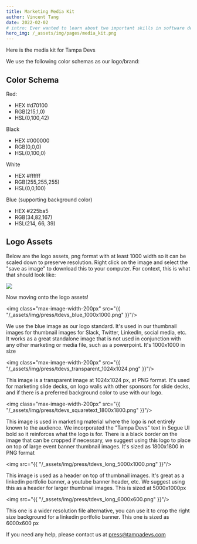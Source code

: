 ```yaml
---
title: Marketing Media Kit
author: Vincent Tang
date: 2022-02-02
# intro: Ever wanted to learn about two important skills in software development? We presented this topic over at one of our sponsor companies, ReliaQuest!
hero_img: /_assets/img/pages/media_kit.png
---
```


Here is the media kit for Tampa Devs

We use the following color schemas as our logo/brand:

## Color Schema

Red: 
- HEX #d70100 
- RGB(215,1,0)
- HSL(0,100,42) 

Black
- HEX #000000
- RGB(0,0,0) 
- HSL(0,100,0)

White
- HEX #ffffff
- RGB(255,255,255)
- HSL(0,0,100)

Blue (supporting background color)
- HEX #225ba5
- RGB(34,82,167)
- HSL(214, 66, 39)

## Logo Assets

Below are the logo assets, png format with at least 1000 width so it can be scaled down to preserve resolution. Right click on the image and select the "save as image" to download this to your computer. For context, this is what that should look like:

![](/_assets/img/pages/save_image_as.png)

Now moving onto the logo assets!

<img class="max-image-width-200px" src="{{ "/_assets/img/press/tdevs_blue_1000x1000.png" }}"/>

We use the blue image as our logo standard. It's used in our thumbnail images for thumbnail images for Slack, Twitter, LinkedIn, social media, etc. It works as a great standalone image that is not used in conjunction with any other marketing or media file, such as a powerpoint. It's 1000x1000 in size


<img class="max-image-width-200px" src="{{ "/_assets/img/press/tdevs_transparent_1024x1024.png" }}"/>

This image is a transparent image at 1024x1024 px, at PNG format. It's used for marketing slide decks, on logo walls with other sponsors for slide decks, and if there is a preferred background color to use with our logo. 

<!-- <?xml version="1.0" encoding="UTF-8" standalone="no"?><!DOCTYPE svg PUBLIC "-//W3C//DTD SVG 1.1//EN" "http://www.w3.org/Graphics/SVG/1.1/DTD/svg11.dtd"><svg width="100%" height="100%" viewBox="0 0 260 260" version="1.1" xmlns="http://www.w3.org/2000/svg" xmlns:xlink="http://www.w3.org/1999/xlink" xml:space="preserve" xmlns:serif="http://www.serif.com/" style="fill-rule:evenodd;clip-rule:evenodd;stroke-linejoin:round;stroke-miterlimit:2;"><rect id="Artboard3" x="0" y="0" width="260" height="260" style="fill:none;"/><path d="M158.271,116.348l-96.245,-0c-2.454,0.609 -15.574,4.29 -25.365,15.306l0,30.132l0.065,-0.003l0.537,4.341c4.677,37.664 36.833,66.072 74.82,66.118c37.989,-0.046 70.146,-28.454 74.822,-66.118l0.538,-4.341l0.064,0.003l0,-25.064c-9.782,-14.993 -26.438,-19.68 -29.236,-20.374" style="fill:#fff;fill-rule:nonzero;"/><path d="M234.921,98.695c5.29,-5.291 8.112,-12.571 8.133,-20.801c-8.232,0.021 -15.512,2.843 -20.802,8.134c-4.108,4.108 -6.707,9.424 -7.682,15.444c0.039,0.333 0.097,0.661 0.133,0.996c0.158,1.484 0.024,2.948 -0.357,4.349c8.137,-0.071 15.332,-2.88 20.575,-8.122" style="fill:#d70100;fill-rule:nonzero;"/><path d="M207.629,116.382c0.021,8.229 2.844,15.509 8.134,20.8c5.29,5.291 12.57,8.112 20.8,8.132c-0.021,-8.229 -2.843,-15.509 -8.133,-20.8c-5.291,-5.291 -12.571,-8.112 -20.801,-8.132" style="fill:#d70100;fill-rule:nonzero;"/><path d="M112.175,27.757c-48.436,0 -88.441,32.554 -93.063,75.724c-0.092,0.871 0.332,1.548 0.704,1.962c0.779,0.866 2.03,1.384 3.348,1.384l178.022,0c1.316,0 2.567,-0.517 3.346,-1.384c0.034,-0.038 0.067,-0.088 0.101,-0.129c0.046,-1.339 0.155,-2.657 0.319,-3.955c-5.683,-42.106 -45.141,-73.602 -92.777,-73.602" style="fill:#d70100;fill-rule:nonzero;"/><path d="M63.606,137.207l12.905,16.819l-12.905,16.818l12.342,-0l12.905,-16.818l-12.905,-16.819l-12.342,-0Z" style="fill-rule:nonzero;"/><path d="M216.028,136.915c-5.147,-5.148 -7.917,-12.111 -8.021,-20.154c8.047,0.103 15.011,2.872 20.156,8.019c5.147,5.148 7.917,12.112 8.02,20.157c-8.046,-0.102 -15.009,-2.871 -20.155,-8.022m-11.765,-31.72l-0.01,-0.003c-0.707,0.786 -1.854,1.259 -3.067,1.259l-178.021,0c-1.214,0 -2.362,-0.473 -3.07,-1.259c-0.321,-0.358 -0.686,-0.938 -0.609,-1.669c4.602,-42.98 44.447,-75.391 92.688,-75.391c22.928,0 44.907,7.433 61.888,20.93c16.928,13.454 27.762,32.025 30.512,52.3c-0.161,1.293 -0.266,2.584 -0.311,3.833m-58.536,27.913c-5.724,0 -10.907,1.414 -14.694,4.234c-16.21,-3.196 -31.277,-10.3 -44.11,-20.622l71.257,-0.009c2.884,0.718 16.678,4.7 26.389,16.66c-7.332,2.629 -14.894,4.385 -22.619,5.251c-3.852,-3.678 -9.688,-5.514 -16.223,-5.514m40.806,32.969c-4.651,37.461 -36.657,65.742 -74.449,65.79c-37.79,-0.048 -69.796,-28.329 -74.449,-65.79l-0.538,-4.341l-0.061,-0.196l-0,-29.743c9.687,-10.83 22.586,-14.464 24.989,-15.074l10.894,-0.001c14.604,14.339 32.643,24.42 52.408,29.083c-0.376,1.441 -0.597,2.989 -0.597,4.677c-0,11.596 9.401,20.996 20.997,20.996c11.596,0 20.996,-9.4 20.996,-20.996c-0,-1.017 -0.096,-1.972 -0.236,-2.9c7.029,-1.022 13.924,-2.741 20.645,-5.123l-0,18.934l-0.599,4.684Zm28.543,-63.648c-0.021,-0.193 -0.048,-0.381 -0.074,-0.572c-0.018,-0.126 -0.037,-0.252 -0.052,-0.375c0.975,-5.963 3.592,-11.214 7.568,-15.188c5.148,-5.148 12.11,-7.917 20.156,-8.021c-0.103,8.044 -2.873,15.008 -8.019,20.155c-5.068,5.069 -11.916,7.832 -19.826,8.005c0.305,-1.329 0.388,-2.675 0.247,-4.004m15.442,10.982c4.308,-1.865 8.14,-4.461 11.399,-7.717c8.291,-8.292 12.115,-19.961 10.77,-32.86l-0.43,-4.143l-4.145,-0.432c-12.888,-1.351 -24.564,2.477 -32.858,10.772c-1.515,1.513 -2.92,3.202 -4.185,5.028c-6.367,-19.061 -19.001,-35.447 -36.575,-47.431c-18.004,-12.276 -39.553,-18.766 -62.32,-18.766c-31.35,0 -59.519,12.482 -78.509,32.516c-13.419,14.158 -22.255,32.087 -24.391,52.048c-0.377,3.509 0.753,6.928 3.182,9.633c1.744,1.939 4.04,3.347 6.655,4.086l-0,9.589c-3.854,2.323 -7.015,5.661 -9.142,9.656c-0.194,0.346 -0.379,0.704 -0.593,1.15c-0.86,1.763 -1.488,3.707 -1.868,5.781c-0.039,0.199 -0.074,0.396 -0.109,0.601c-0.078,0.496 -0.151,0.989 -0.201,1.502c-0.1,0.953 -0.149,1.804 -0.149,2.602c-0,0.874 0.05,1.76 0.155,2.71c0.076,0.754 0.204,1.464 0.316,2.068l0.018,0.097c0.011,0.07 0.022,0.138 0.035,0.197c0.47,2.346 1.253,4.517 2.326,6.45c3.658,6.957 10.439,11.803 18.175,13.005c7.129,40.76 42.279,70.401 83.723,70.582l0.377,0.003l0.375,-0.003l-0,-0.003c41.369,-0.263 76.427,-29.875 83.546,-70.579c7.737,-1.202 14.515,-6.048 18.168,-12.999c1.08,-1.942 1.865,-4.113 2.331,-6.448l0.056,-0.305c0.089,-0.481 0.181,-0.988 0.254,-1.537c5.895,3.285 12.523,4.948 19.706,4.948c1.659,0 3.346,-0.088 5.012,-0.263l4.143,-0.431l0.431,-4.145c1.345,-12.897 -2.48,-24.566 -10.771,-32.855c-1.484,-1.487 -3.132,-2.866 -4.907,-4.107" style="fill-rule:nonzero;"/></svg>

The above image is an SVG. It's used for our printing graphics, marketing media material, T-Shirts, SWAG, etc as the layers can be controlled and it can work on any level of resolution in vector format -->

<img class="max-image-width-200px" src="{{ "/_assets/img/press/tdevs_squaretext_1800x1800.png" }}"/>


This image is used in marketing material where the logo is not entirely known to the audience. We incorporated the "Tampa Devs" text in Segue UI bold so it reinforces what the logo is for. There is a black border on the image that can be cropped if necessary, we suggest using this logo to place on top of large event banner thumbnail images. It's sized as 1800x1800 in PNG format

<img src="{{ "/_assets/img/press/tdevs_long_5000x1000.png" }}"/>

This image is used as a header on top of thumbnail images. It's great as a linkedin portfolio banner, a youtube banner header, etc. We suggest using this as a header for larger thumbnail images. This is sized at 5000x1000px

<img src="{{ "/_assets/img/press/tdevs_long_6000x600.png" }}"/>


This one is a wider resolution file alternative, you can use it to crop the right size background for a linkedin portfolio banner. This one is sized as 6000x600 px

If you need any help, please contact us at <a href="mailto:press@tampadevs.com">press@tampadevs.com</a>

